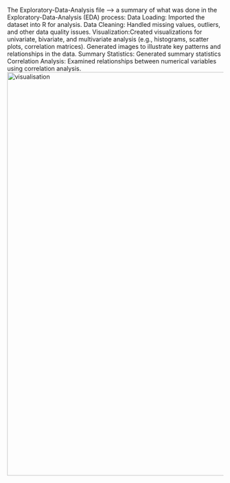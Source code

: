 The Exploratory-Data-Analysis file -->
a summary of what was done in the Exploratory-Data-Analysis (EDA) process:
Data Loading: Imported the dataset into R for analysis.
Data Cleaning: Handled missing values, outliers, and other data quality issues.
Visualization:Created visualizations for univariate, bivariate, and multivariate analysis (e.g., histograms, scatter plots, correlation matrices).
Generated images to illustrate key patterns and relationships in the data.
Summary Statistics: Generated summary statistics
Correlation Analysis: Examined relationships between numerical variables using correlation analysis.
<img width="937" alt="visualisation" src="https://github.com/user-attachments/assets/48ec46bb-3e47-4938-bb5a-2b71b75f9d77" />
